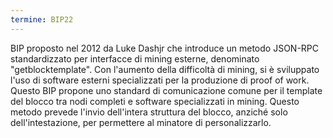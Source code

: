 ```yaml
---
termine: BIP22
---
```


BIP proposto nel 2012 da Luke Dashjr che introduce un metodo JSON-RPC standardizzato per interfacce di mining esterne, denominato "getblocktemplate". Con l'aumento della difficoltà di mining, si è sviluppato l'uso di software esterni specializzati per la produzione di proof of work. Questo BIP propone uno standard di comunicazione comune per il template del blocco tra nodi completi e software specializzati in mining. Questo metodo prevede l'invio dell'intera struttura del blocco, anziché solo dell'intestazione, per permettere al minatore di personalizzarlo.